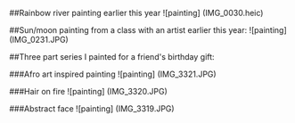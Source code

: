 ##Rainbow river painting earlier this year
![painting] (IMG_0030.heic)

##Sun/moon painting from a class with an artist earlier this year:
![painting] (IMG_0231.JPG)

##Three part series I painted for a friend's birthday gift:

###Afro art inspired painting
![painting] (IMG_3321.JPG)

###Hair on fire
![painting] (IMG_3320.JPG)

###Abstract face
![painting] (IMG_3319.JPG)
